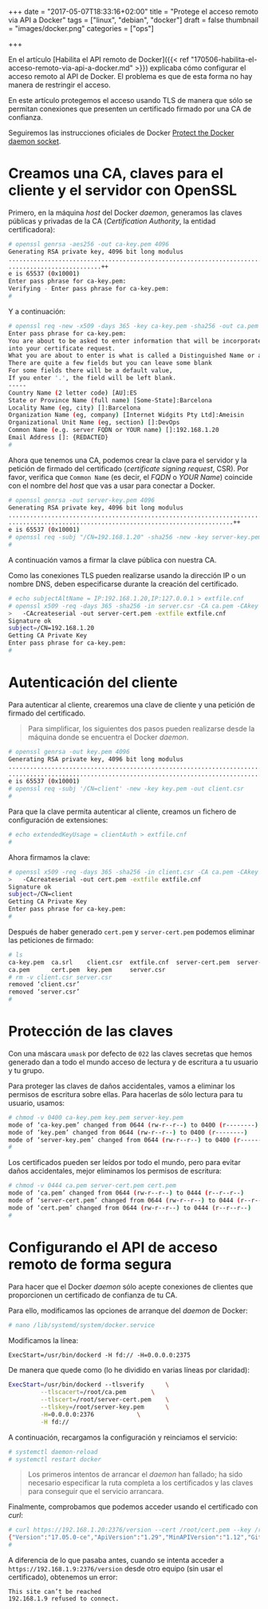+++
date = "2017-05-07T18:33:16+02:00"
title = "Protege el acceso remoto via API a Docker"
tags = ["linux", "debian", "docker"]
draft = false
thumbnail = "images/docker.png"
categories = ["ops"]

+++

En el artículo [Habilita el API remoto de Docker]({{< ref "170506-habilita-el-acceso-remoto-via-api-a-docker.md" >}}) explicaba cómo configurar el acceso remoto al API de Docker. El problema es que de esta forma no hay manera de restringir el acceso.

En este artículo protegemos el acceso usando TLS de manera que sólo se permitan conexiones que presenten un certificado firmado por una CA de confianza.
<!--more-->

Seguiremos las instrucciones oficiales de Docker [Protect the Docker daemon socket](https://docs.docker.com/engine/security/https/).

# Creamos una CA, claves para el cliente y el servidor con OpenSSL

Primero, en la máquina _host_ del Docker _daemon_, generamos las claves públicas y privadas de la CA (_Certification Authority_, la entidad certificadora):

```sh
# openssl genrsa -aes256 -out ca-key.pem 4096
Generating RSA private key, 4096 bit long modulus
............................................................................................................................................................................................................................................++
..........................++
e is 65537 (0x10001)
Enter pass phrase for ca-key.pem:
Verifying - Enter pass phrase for ca-key.pem:
#
```

Y a continuación:

```sh
# openssl req -new -x509 -days 365 -key ca-key.pem -sha256 -out ca.pem
Enter pass phrase for ca-key.pem:
You are about to be asked to enter information that will be incorporated
into your certificate request.
What you are about to enter is what is called a Distinguished Name or a DN.
There are quite a few fields but you can leave some blank
For some fields there will be a default value,
If you enter '.', the field will be left blank.
-----
Country Name (2 letter code) [AU]:ES
State or Province Name (full name) [Some-State]:Barcelona
Locality Name (eg, city) []:Barcelona
Organization Name (eg, company) [Internet Widgits Pty Ltd]:Ameisin
Organizational Unit Name (eg, section) []:DevOps
Common Name (e.g. server FQDN or YOUR name) []:192.168.1.20
Email Address []: {REDACTED}
#
```

Ahora que tenemos una CA, podemos crear la clave para el servidor y la petición de firmado del certificado (_certificate signing request_, CSR). Por favor, verifica que `Common Name` (es decir, el _FQDN_ o _YOUR Name_) coincide con el nombre del _host_ que vas a usar para conectar a Docker.

```sh
# openssl genrsa -out server-key.pem 4096
Generating RSA private key, 4096 bit long modulus
............................................................................................................................................................................................................................................................................................................................++
...............................................................++
e is 65537 (0x10001)
# openssl req -subj "/CN=192.168.1.20" -sha256 -new -key server-key.pem -out server.csr
#
```

A continuación vamos a firmar la clave pública con nuestra CA.

Como las conexiones TLS pueden realizarse usando la dirección IP o un nombre DNS, deben especificarse durante la creación del certificado.

```sh
# echo subjectAltName = IP:192.168.1.20,IP:127.0.0.1 > extfile.cnf
# openssl x509 -req -days 365 -sha256 -in server.csr -CA ca.pem -CAkey ca-key.pem \
>   -CAcreateserial -out server-cert.pem -extfile extfile.cnf
Signature ok
subject=/CN=192.168.1.20
Getting CA Private Key
Enter pass phrase for ca-key.pem:
#
```

# Autenticación del cliente

Para autenticar al cliente, crearemos una clave de cliente y una petición de firmado del certificado.

> Para simplificar, los siguientes dos pasos pueden realizarse desde la máquina donde se encuentra el Docker _daemon_.

```sh
# openssl genrsa -out key.pem 4096
Generating RSA private key, 4096 bit long modulus
...............................................................................++
................................................................................................................................................................................++
e is 65537 (0x10001)
# openssl req -subj '/CN=client' -new -key key.pem -out client.csr
#
```

Para que la clave permita autenticar al cliente, creamos un fichero de configuración de extensiones:

```sh
# echo extendedKeyUsage = clientAuth > extfile.cnf
#
```

Ahora firmamos la clave:

```sh
# openssl x509 -req -days 365 -sha256 -in client.csr -CA ca.pem -CAkey ca-key.pem \
>   -CAcreateserial -out cert.pem -extfile extfile.cnf
Signature ok
subject=/CN=client
Getting CA Private Key
Enter pass phrase for ca-key.pem:
#
```

Después de haber generado `cert.pem` y `server-cert.pem` podemos eliminar las peticiones de firmado:

```sh
# ls
ca-key.pem  ca.srl    client.csr  extfile.cnf  server-cert.pem	server-key.pem
ca.pem	    cert.pem  key.pem     server.csr
# rm -v client.csr server.csr
removed ‘client.csr’
removed ‘server.csr’
#
```

# Protección de las claves

Con una máscara `umask` por defecto de `022` las claves secretas que hemos generado dan a todo el mundo acceso de lectura y de escritura a tu usuario y tu grupo.

Para proteger las claves de daños accidentales, vamos a eliminar los permisos de escritura sobre ellas. Para hacerlas de sólo lectura para tu usuario, usamos:

```sh
# chmod -v 0400 ca-key.pem key.pem server-key.pem
mode of ‘ca-key.pem’ changed from 0644 (rw-r--r--) to 0400 (r--------)
mode of ‘key.pem’ changed from 0644 (rw-r--r--) to 0400 (r--------)
mode of ‘server-key.pem’ changed from 0644 (rw-r--r--) to 0400 (r--------)
#
```

Los certificados pueden ser leídos por todo el mundo, pero para evitar daños accidentales, mejor eliminamos los permisos de escritura:

```sh
# chmod -v 0444 ca.pem server-cert.pem cert.pem
mode of ‘ca.pem’ changed from 0644 (rw-r--r--) to 0444 (r--r--r--)
mode of ‘server-cert.pem’ changed from 0644 (rw-r--r--) to 0444 (r--r--r--)
mode of ‘cert.pem’ changed from 0644 (rw-r--r--) to 0444 (r--r--r--)
#
```

# Configurando el API de acceso remoto de forma segura

Para hacer que el Docker _daemon_ sólo acepte conexiones de clientes que proporcionen un certificado de confianza de tu CA.

Para ello, modificamos las opciones de arranque del _daemon_ de Docker:

```sh
# nano /lib/systemd/system/docker.service
```

Modificamos la línea:

```txt
ExecStart=/usr/bin/dockerd -H fd:// -H=0.0.0.0:2375
```

De manera que quede como (lo he dividido en varias líneas por claridad):

```sh
ExecStart=/usr/bin/dockerd --tlsverify 		\
         --tlscacert=/root/ca.pem 		\
         --tlscert=/root/server-cert.pem 	\
         --tlskey=/root/server-key.pem 		\
         -H=0.0.0.0:2376 			\
         -H fd://
```

A continuación, recargamos la configuración y reinciamos el servicio:

```sh
# systemctl daemon-reload
# systemctl restart docker
```

> Los primeros intentos de arrancar el _daemon_ han fallado; ha sido necesario especificar la ruta completa a los certificados y las claves para conseguir que el servicio arrancara.

Finalmente, comprobamos que podemos acceder usando el certificado con _curl_:

```sh
# curl https://192.168.1.20:2376/version --cert /root/cert.pem --key /root/key.pem --cacert /root/ca.pem
{"Version":"17.05.0-ce","ApiVersion":"1.29","MinAPIVersion":"1.12","GitCommit":"89658be","GoVersion":"go1.7.5","Os":"linux","Arch":"amd64","KernelVersion":"3.16.0-4-amd64","BuildTime":"2017-05-04T22:04:27.257991431+00:00"}
#
```

A diferencia de lo que pasaba antes, cuando se intenta acceder a `https://192.168.1.9:2376/version` desde otro equipo (sin usar el certificado), obtenemos un error:

```url
This site can’t be reached
192.168.1.9 refused to connect.
```